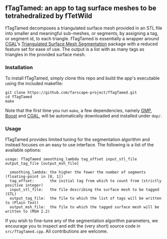 ## fTagTamed: an app to tag surface meshes to be tetrahedralized by fTetWild

fTagTamed decomposes a triangulated surface mesh provided in an STL file into
smaller and meaningful sub-meshes, or segments, by assigning a tag, or segment
id, to each triangle. fTagTamed is essentially a wrapper around
[CGAL](https://www.cgal.org)'s
[Triangulated Surface Mesh Segmentation](https://doc.cgal.org/latest/Surface_mesh_segmentation/)
package with a reduced feature set for ease of use. The output is a list with
as many tags as triangles in the provided surface mesh.

### Installation

To install fTagTamed, simply clone this repo and build the app's executable
using the included makefile:

```
git clone https://github.com/farscape-project/fTagTamed.git
cd fTagTamed
make
```

Note that the first time you run `make`, a few dependencies, namely
[GMP](https://gmplib.org), [Boost](https://www.boost.org) and
[CGAL](https://www.cgal.org), will be
automatically downloaded and installed under `dep/`.

### Usage

fTagTamed provides limited tuning for the segmentation algorithm and instead
focuses on an easy to use interface. The following is a list of the available
options:

```
usage: fTagTamed smoothing_lambda tag_offset input_stl_file output_tag_file [output_msh_file]

  smoothing_lambda: the higher the fewer the number of segments (floating-point in [0, 1])
  tag_offset:       the initial tag from which to count from (strictly positive integer)
  input_stl_file:   the file describing the surface mesh to be tagged (STL)
  output_tag_file:  the file to which the list of tags will be written to (Plain Text)
  output_msh_file:  the file to which the tagged surface mesh will be written to (MSH 2.2)
```

If you wish to fine-tune any of the segmentation algorithm parameters, we
encourage you to inspect and edit the (very short) source code in
`src/fTagTamed.cpp`. All contributions are welcome.
